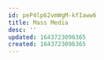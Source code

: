 ```yaml
---
id: peP4lp62vmWgM-kfIaww6
title: Mass Media
desc: ''
updated: 1643723096365
created: 1643723096365
---
```


